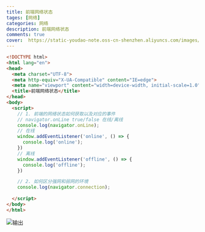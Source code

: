 ```yaml
---
title: 前端网络状态
tages: [网络]
categories: 网络
description: 前端网络状态
comments: true
cover:  https://static-youdao-note.oss-cn-shenzhen.aliyuncs.com/images/202306051546808.webp?x-oss-process=style/webp
---
```


```html
<!DOCTYPE html>
<html lang="en">
<head>
  <meta charset="UTF-8">
  <meta http-equiv="X-UA-Compatible" content="IE=edge">
  <meta name="viewport" content="width=device-width, initial-scale=1.0">
  <title>前端网络状态</title>
</head>
<body>
  <script>
    // 1. 前端的网络状态如何获取以及对应的事件
    // navigator.onLine true/false 在线/离线
    console.log(navigator.onLine);
    // 在线
    window.addEventListener('online', () => {
      console.log('online');
    })
    // 离线
    window.addEventListener('offline', () => {
      console.log('offline');
    })

    // 2. 如何区分强网和弱网的环境
    console.log(navigator.connection);
    
  </script>
</body>
</html>
```

![输出](https://static-youdao-note.oss-cn-shenzhen.aliyuncs.com/images/202306051639854.webp?x-oss-process=style/webp)

